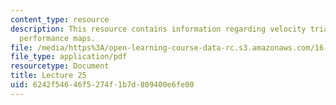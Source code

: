 ```yaml
---
content_type: resource
description: This resource contains information regarding velocity triangles; compressor
  performance maps.
file: /media/https%3A/open-learning-course-data-rc.s3.amazonaws.com/16-50-introduction-to-propulsion-systems-spring-2012/6242f54646f5274f1b7d809400e6fe00_MIT16_50S12_lec25.pdf
file_type: application/pdf
resourcetype: Document
title: Lecture 25
uid: 6242f546-46f5-274f-1b7d-809400e6fe00
---
```

